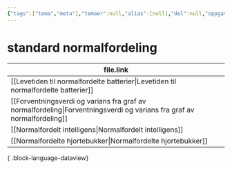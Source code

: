 ```yaml
---
{"tags":["tema","meta"],"temaer":null,"alias":[null],"del":null,"oppgave":null,"fag":null,"eksamen":null,"dg-publish":true,"title":"standard normalfordeling","date":"2023-06-01","modified":"2023-06-01","permalink":"/temaer/standard-normalfordeling/","dgPassFrontmatter":true}
---
```



# standard normalfordeling
| file.link                                                                                                                 |
| ------------------------------------------------------------------------------------------------------------------------- |
| [[Levetiden til normalfordelte batterier\|Levetiden til normalfordelte batterier]]                                     |
| [[Forventningsverdi og varians fra graf av normalfordeling\|Forventningsverdi og varians fra graf av normalfordeling]] |
| [[Normalfordelt intelligens\|Normalfordelt intelligens]]                                                               |
| [[Normalfordelte hjortebukker\|Normalfordelte hjortebukker]]                                                           |

{ .block-language-dataview}

